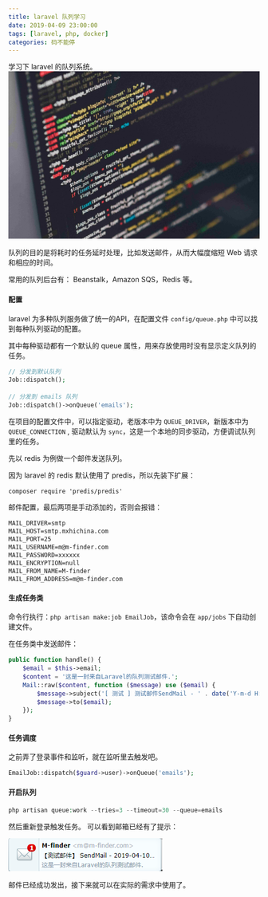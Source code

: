 ```yaml
---
title: laravel 队列学习
date: 2019-04-09 23:00:00
tags: [laravel, php, docker]
categories: 码不能停
---
```


学习下 laravel 的队列系统。
![](laravel-queues/laravel.jpg)

队列的目的是将耗时的任务延时处理，比如发送邮件，从而大幅度缩短 Web 请求和相应的时间。

常用的队列后台有： Beanstalk，Amazon SQS，Redis 等。
<!-- more -->

#### 配置
laravel 为多种队列服务做了统一的API，在配置文件 `config/queue.php` 中可以找到每种队列驱动的配置。

其中每种驱动都有一个默认的 queue 属性，用来存放使用时没有显示定义队列的任务。

```php
// 分发到默认队列
Job::dispatch();

// 分发到 emails 队列
Job::dispatch()->onQueue('emails');
```

在项目的配置文件中，可以指定驱动，老版本中为 `QUEUE_DRIVER`，新版本中为`QUEUE_CONNECTION` , 驱动默认为 `sync`，这是一个本地的同步驱动，方便调试队列里的任务。

先以 redis 为例做一个邮件发送队列。

因为 laravel 的 redis 默认使用了 predis，所以先装下扩展：

```composer
composer require 'predis/predis'
```

邮件配置，最后两项是手动添加的，否则会报错：
```env
MAIL_DRIVER=smtp
MAIL_HOST=smtp.mxhichina.com
MAIL_PORT=25
MAIL_USERNAME=m@m-finder.com
MAIL_PASSWORD=xxxxxx
MAIL_ENCRYPTION=null
MAIL_FROM_NAME=M-finder
MAIL_FROM_ADDRESS=m@m-finder.com
```

#### 生成任务类
命令行执行：`php artisan make:job EmailJob`，该命令会在 `app/jobs` 下自动创建文件。

在任务类中发送邮件：
```php
public function handle() {
    $email = $this->email;
    $content = '这是一封来自Laravel的队列测试邮件.';
    Mail::raw($content, function ($message) use ($email) {
        $message->subject('[ 测试 ] 测试邮件SendMail - ' . date('Y-m-d H:i:s'));
        $message->to($email);
    });
}
```

#### 任务调度

之前弄了登录事件和监听，就在监听里去触发吧。

```php
EmailJob::dispatch($guard->user)->onQueue('emails');
```

#### 开启队列
```php
php artisan queue:work --tries=3 --timeout=30 --queue=emails 
```

然后重新登录触发任务。
可以看到邮箱已经有了提示：

![邮件通知](laravel-queues/email.png)

邮件已经成功发出，接下来就可以在实际的需求中使用了。
